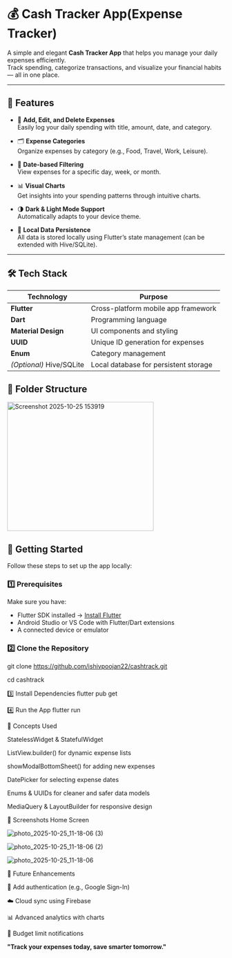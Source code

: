 # 💰 Cash Tracker App(Expense Tracker)

A simple and elegant **Cash Tracker App** that helps you manage your daily expenses efficiently.  
Track spending, categorize transactions, and visualize your financial habits — all in one place.

---

## 📱 Features

- 🧾 **Add, Edit, and Delete Expenses**  
  Easily log your daily spending with title, amount, date, and category.

- 🗂️ **Expense Categories**  
  Organize expenses by category (e.g., Food, Travel, Work, Leisure).

- 📅 **Date-based Filtering**  
  View expenses for a specific day, week, or month.

- 📊 **Visual Charts**  
  Get insights into your spending patterns through intuitive charts.

- 🌗 **Dark & Light Mode Support**  
  Automatically adapts to your device theme.

- 💾 **Local Data Persistence**  
  All data is stored locally using Flutter’s state management (can be extended with Hive/SQLite).

---

## 🛠️ Tech Stack

| Technology | Purpose |
|-------------|----------|
| **Flutter** | Cross-platform mobile app framework |
| **Dart** | Programming language |
| **Material Design** | UI components and styling |
| **UUID** | Unique ID generation for expenses |
| **Enum** | Category management |
| *(Optional)* Hive/SQLite | Local database for persistent storage |

## 📂 Folder Structure

 <img width="339" height="298" alt="Screenshot 2025-10-25 153919" src="https://github.com/user-attachments/assets/966a5cb5-74b6-4fb6-a293-bcfd3ac7977f" />




## 🚀 Getting Started

Follow these steps to set up the app locally:

### 1️⃣ Prerequisites
Make sure you have:
- Flutter SDK installed → [Install Flutter](https://flutter.dev/docs/get-started/install)
- Android Studio or VS Code with Flutter/Dart extensions
- A connected device or emulator

### 2️⃣ Clone the Repository

git clone https://github.com/ishivpoojan22/cashtrack.git

cd cashtrack

3️⃣ Install Dependencies
flutter pub get

4️⃣ Run the App
flutter run

🧠 Concepts Used

StatelessWidget & StatefulWidget

ListView.builder() for dynamic expense lists

showModalBottomSheet() for adding new expenses

DatePicker for selecting expense dates

Enums & UUIDs for cleaner and safer data models

MediaQuery & LayoutBuilder for responsive design

📸 Screenshots
Home Screen                           

![photo_2025-10-25_11-18-06 (3)](https://github.com/user-attachments/assets/05cdb410-f9ed-46ef-8373-eae480ce10a9)

![photo_2025-10-25_11-18-06 (2)](https://github.com/user-attachments/assets/46b5a1f3-2ca2-4af1-bc09-51cbe0410296)

![photo_2025-10-25_11-18-06](https://github.com/user-attachments/assets/04da5a36-8769-4eb9-b783-b61ad3c9d129)


🧾 Future Enhancements

🔐 Add authentication (e.g., Google Sign-In)

☁️ Cloud sync using Firebase

📊 Advanced analytics with charts

🔔 Budget limit notifications

**"Track your expenses today, save smarter tomorrow."**







